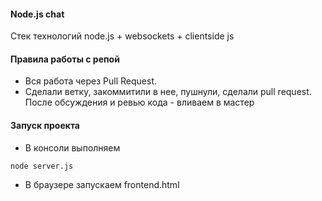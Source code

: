 #### Node.js chat
Стек технологий node.js + websockets + clientside js

#### Правила работы с репой
* Вся работа через Pull Request.
* Сделали ветку, закоммитили в нее, пушнули, сделали pull request. После обсуждения и ревью кода - вливаем в мастер

#### Запуск проекта
* В консоли выполняем
```
node server.js
```
* В браузере запускаем frontend.html
